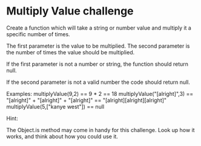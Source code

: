 # Multiply Value challenge

Create a function which will take a string or number value and multiply it a specific number of times. 


The first parameter is the value to be multiplied. 
The second parameter is the number of times the value should be multiplied.

If the first parameter is not a number or string, the function should return null.

If the second parameter is not a valid number the code should return null.


Examples:
multiplyValue(9,2) == 9 * 2 == 18
multiplyValue("[alright]",3) == "[alright]" + "[alright]" + "[alright]" == "[alright][alright][alright]"
multiplyValue(5,["kanye west"]) == null

Hint:

The Object.is method may come in handy for this challenge. Look up how it works, and think about how you could use it.